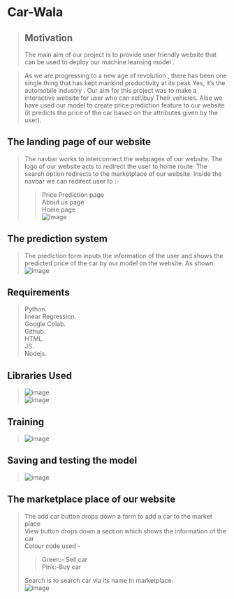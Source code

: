 # Car-Wala
>## Motivation
>The main aim of our project is to provide user friendly website that can be used to deploy our machine learning model .

>As we are progressing to a new age of revolution , there has been one single thing that has kept mankind productivity at its peak    Yes, it’s the automobile industry . Our aim for this project was to make a interactive website for user who can sell/buy Their vehicles. Also we have used our model to create  price prediction feature to our website (it predicts the price of the car based on the attributes given by the user).

## The landing page of our website
> The navbar works to interconnect the webpages of our website.
> The logo of our website acts to  redirect the user to home route.
> The search option redirects to the marketplace of our website.
> Inside the navbar we can redirect user to :- 
>> Price Prediction page </br>
>> About us page </br>
>> Home page </br>
>> ![image](https://user-images.githubusercontent.com/68653820/162595866-03310e82-c7cf-4898-98ce-d4138a3c6272.png)

## The prediction system
> The prediction form inputs the information of the user and shows the predicted price of the car by our model on the website. As shown.
> ![image](https://user-images.githubusercontent.com/68653820/162595922-bc513ddd-c3ef-4502-9ada-cfaaac89c3dd.png)

## Requirements
> Python. </br>
> linear Regression. </br>
> Google Colab. </br>
> Github. </br>
> HTML. </br>
> JS. </br> 
> Nodejs. </br>

## Libraries Used
> ![image](https://user-images.githubusercontent.com/68653820/162596045-4350aca0-e198-45fd-a441-9720b3569703.png) </br>
> ![image](https://user-images.githubusercontent.com/68653820/162596050-42559380-aea0-459a-a1fb-f0c1b9244820.png) </br>

## Training
> ![image](https://user-images.githubusercontent.com/68653820/162596115-b135e54c-a78e-4836-810c-8cbad3ac3175.png)

## Saving and testing the model
> ![image](https://user-images.githubusercontent.com/68653820/162596127-4b9b8bbf-9e28-456c-b03e-bbc106552025.png)

## The marketplace place of our website
> The add car button drops down a form to add a car to the market place </br>
> View button drops down a section which shows the information of the car </br>
> Colour code used - </br>
  >> Green:- Sell car </br>
  >> Pink:-Buy car </br>
>
> Search is to search car via its name In marketplace. </br>
> ![image](https://user-images.githubusercontent.com/68653820/162596171-fda311c1-e268-45d8-abb7-ca3cc8667a70.png)





